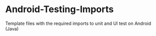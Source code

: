 # Android-Testing-Imports
Template files with the required imports to unit and UI test on Android (Java)

